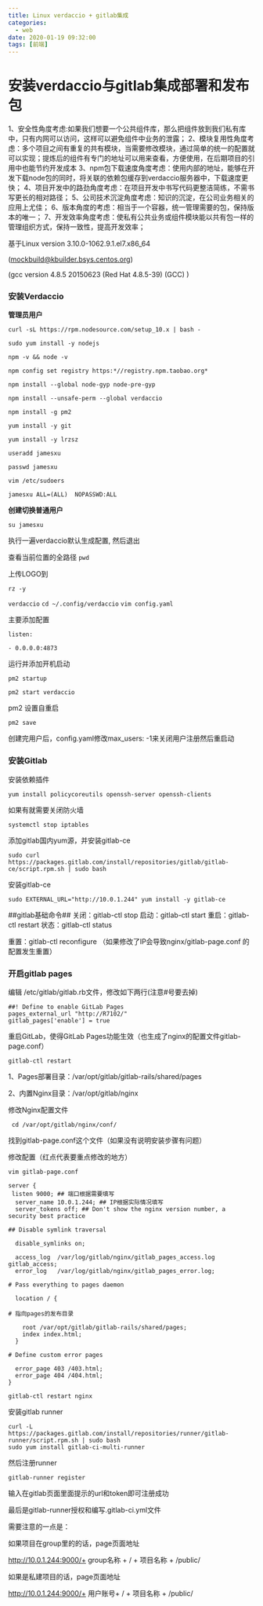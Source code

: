 ```yaml
---
title: Linux verdaccio + gitlab集成
categories:
  - web
date: 2020-01-19 09:32:00
tags: [前端]
---
```


# 安装verdaccio与gitlab集成部署和发布包

1、安全性角度考虑:如果我们想要一个公共组件库，那么把组件放到我们私有库中，只有内网可以访问，这样可以避免组件中业务的泄露；
2、模块复用性角度考虑：多个项目之间有重复的共有模块，当需要修改模块，通过简单的统一的配置就可以实现；提炼后的组件有专门的地址可以用来查看，方便使用，在后期项目的引用中也能节约开发成本
3、npm包下载速度角度考虑：使用内部的地址，能够在开发下载node包的同时，将关联的依赖包缓存到verdaccio服务器中，下载速度更快；
4、项目开发中的路劲角度考虑：在项目开发中书写代码更整洁简练，不需书写更长的相对路径；
5、公司技术沉淀角度考虑：知识的沉淀，在公司业务相关的应用上尤佳；
6、版本角度的考虑：相当于一个容器，统一管理需要的包，保持版本的唯一；
7、开发效率角度考虑：使私有公共业务或组件模块能以共有包一样的管理组织方式，保持一致性，提高开发效率；

基于Linux version 3.10.0-1062.9.1.el7.x86_64 

(mockbuild@kbuilder.bsys.centos.org) 

(gcc version 4.8.5 20150623 (Red Hat 4.8.5-39) (GCC) )



### 安装Verdaccio

**管理员用户**

`curl -sL https://rpm.nodesource.com/setup_10.x | bash -`

`sudo yum install -y nodejs`

`npm -v && node -v` 

`npm config set registry https:*//registry.npm.taobao.org*`

`npm install --global node-gyp node-pre-gyp`

`npm install --unsafe-perm --global verdaccio`

`npm install -g pm2`

`yum install -y git`

`yum install -y lrzsz`

`useradd jamesxu`

`passwd jamesxu`

`vim /etc/sudoers`

`jamesxu ALL=(ALL)  NOPASSWD:ALL`

**创建切换普通用户**

 `su jamesxu`

执行一遍verdaccio默认生成配置, 然后退出

查看当前位置的全路径 `pwd`

上传LOGO到

`rz -y`      

`verdaccio`
`cd ~/.config/verdaccio`
`vim config.yaml`

主要添加配置

`listen:`

  `- 0.0.0.0:4873`

运行并添加开机启动

`pm2 startup`

`pm2 start verdaccio` 

pm2 设置自重启

`pm2 save`

创建完用户后，config.yaml修改max_users: -1来关闭用户注册然后重启动



### 安装Gitlab

安装依赖插件

`yum install policycoreutils openssh-server openssh-clients`

如果有就需要关闭防火墙

`systemctl stop iptables`

添加gitlab国内yum源，并安装gitlab-ce

`sudo curl https://packages.gitlab.com/install/repositories/gitlab/gitlab-ce/script.rpm.sh | sudo bash`

安装gitlab-ce

`sudo EXTERNAL_URL="http://10.0.1.244" yum install -y gitlab-ce`

##gitlab基础命令##
关闭：gitlab-ctl stop
启动：gitlab-ctl start
重启：gitlab-ctl restart
状态：gitlab-ctl status

重置：gitlab-ctl reconfigure （如果修改了IP会导致nginx/gitlab-page.conf 的配置发生重置）

### 开启gitlab pages

编辑 /etc/gitlab/gitlab.rb文件，修改如下两行(注意#号要去掉)

```
##! Define to enable GitLab Pages
pages_external_url "http://R7102/"
gitlab_pages['enable'] = true
```

重启GitLab，使得GitLab Pages功能生效（也生成了nginx的配置文件gitlab-page.conf）

`gitlab-ctl restart`

1、Pages部署目录：/var/opt/gitlab/gitlab-rails/shared/pages

2、内置Nginx目录：/var/opt/gitlab/nginx

修改Nginx配置文件

` cd /var/opt/gitlab/nginx/conf/`

找到gitlab-page.conf这个文件（如果没有说明安装步骤有问题）

修改配置（红点代表要重点修改的地方）

`vim gitlab-page.conf`

```
server {
​ listen 9000; ## 端口根据需要填写
  server_name 10.0.1.244; ## IP根据实际情况填写
  server_tokens off; ## Don't show the nginx version number, a security best practice

## Disable symlink traversal

  disable_symlinks on;

  access_log  /var/log/gitlab/nginx/gitlab_pages_access.log gitlab_access;
  error_log   /var/log/gitlab/nginx/gitlab_pages_error.log;

# Pass everything to pages daemon

  location / {

# 指向pages的发布目录

​    root /var/opt/gitlab/gitlab-rails/shared/pages;
​    index index.html;
  }

# Define custom error pages

  error_page 403 /403.html;
  error_page 404 /404.html;
}
```

`gitlab-ctl restart nginx`



安装gitlab runner

```linux
curl -L https://packages.gitlab.com/install/repositories/runner/gitlab-runner/script.rpm.sh | sudo bash
sudo yum install gitlab-ci-multi-runner
```

然后注册runner

`gitlab-runner register`

输入在gitlab页面里面提示的url和token即可注册成功

最后是gitlab-runner授权和编写.gitlab-ci.yml文件

需要注意的一点是：

如果项目在group里的的话，page页面地址

http://10.0.1.244:9000/+ group名称 + / + 项目名称 + /public/

如果是私建项目的话，page页面地址

http://10.0.1.244:9000/+ 用户账号+ / + 项目名称 + /public/

